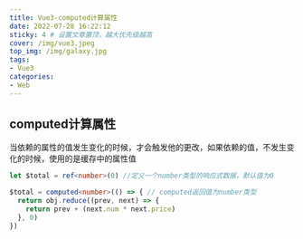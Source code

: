 ```yaml
---
title: Vue3-computed计算属性
date: 2022-07-28 16:22:12
sticky: 4 # 设置文章置顶，越大优先级越高
cover: /img/vue3.jpeg
top_img: /img/galaxy.jpg
tags:
- Vue3
categories:
- Web
---
```


## computed计算属性

当依赖的属性的值发生变化的时候，才会触发他的更改，如果依赖的值，不发生变化的时候，使用的是缓存中的属性值 

```ts
let $total = ref<number>(0) //定义一个number类型的响应式数据，默认值为0

$total = computed<number>(() => { // computed返回值为number类型
  return obj.reduce((prev, next) => {
    return prev + (next.num * next.price)
  }, 0)
})
```

#### 
